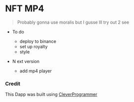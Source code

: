 # NFT MP4
> Probably gonna use moralis but I gusse Ill try out 2 see

- To do
    - deploy to binance
    - set up royalty 
    - style

- N ext version
    - add mp4 player

### Credit

This Dapp was built using [CleverProgrammer](https://github.com/CleverProgrammers/opensea-blockchain-youtube)
